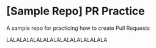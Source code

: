 # [Sample Repo] PR Practice
A sample repo for practicing how to create Pull Requests

LALALALALALALALALALALALALALALA